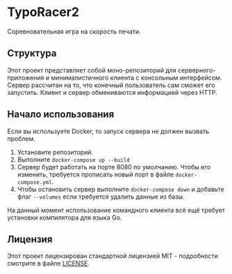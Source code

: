# TypoRacer2

Соревновательная игра на скорость печати.

## Структура

Этот проект представляет собой моно-репозиторий для серверного-приложения и минималистичного клиента с консольным интерфейсом.
Сервер рассчитан на то, что конечный пользователь сам сможет его запустить. Клиент и сервер обмениваются информацией через HTTP.

## Начало использования

Если вы используете Docker, то запуск сервера не должен вызвать проблем.

1. Установите репозиторий.
2. Выполните `docker-compose up --build`
3. Сервер будет работать на порте 8080 по умолчанию. Чтобы его изменить, требуется прописать новый порт в файле `docker-compose.yml`.
4. Чтобы остановить сервер выполните `docker-compose down` и добавьте флаг `--volumes` если требуется удалить данные из базы.

На данный момент использование командного клиента всё ещё требует установки компилятора для языка Go.

## Лицензия

Этот проект лицензирован стандартной лицензией MIT - подробности смотрите в файле [LICENSE](LICENSE).
